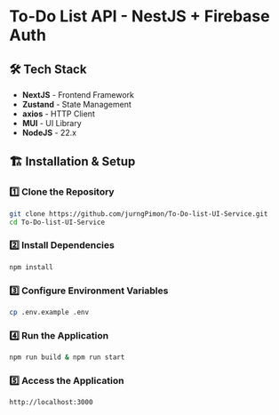# To-Do List API - NestJS + Firebase Auth

## 🛠 Tech Stack

- **NextJS** - Frontend Framework
- **Zustand** - State Management
- **axios** - HTTP Client
- **MUI** - UI Library
- **NodeJS** - 22.x

## 🏗 Installation & Setup

### 1️⃣ Clone the Repository

```bash
git clone https://github.com/jurngPimon/To-Do-list-UI-Service.git
cd To-Do-list-UI-Service
```

### 2️⃣ Install Dependencies

```bash
npm install
```

### 3️⃣ Configure Environment Variables

```bash
cp .env.example .env
```

### 4️⃣ Run the Application

```bash
npm run build & npm run start
```

### 5️⃣ Access the Application

```bash
http://localhost:3000
```
